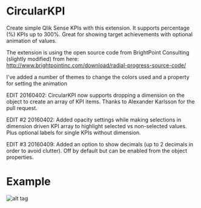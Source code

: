 # CircularKPI
Create simple Qlik Sense KPIs with this extension. It supports percentage (%) KPIs up to 300%. Great for showing target achievements with optional animation of values.

The extension is using the open source code from BrightPoint Consulting (slightly modified) from here:
http://www.brightpointinc.com/download/radial-progress-source-code/

I've added a number of themes to change the colors used and a property for setting the animation

EDIT 20160402: CircularKPI now supports dropping a dimension on the object to create an array of KPI items. Thanks to Alexander Karlsson for the pull request.

EDIT #2 20160402: Added opacity settings while making selections in dimension driven KPI array to highlight selected vs non-selected values. Plus optional labels for single KPIs without dimension.

EDIT #3 20160409: Added an option to show decimals (up to 2 decimals in order to avoid clutter). Off by default but can be enabled from the object properties.

# Example
![alt tag](https://raw.githubusercontent.com/johsund/CircularKPI/master/CircularKPI_animation.gif)

